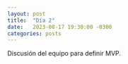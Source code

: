 ```yaml
---
layout: post
title:  "Día 2"
date:   2023-08-17 19:30:00 -0300
categories: posts
---
```

Discusión del equipo para definir MVP.

